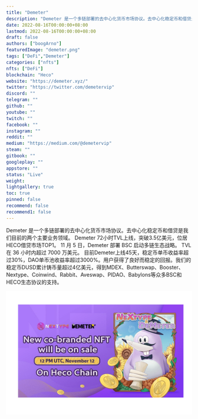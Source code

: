 ```yaml
---
title: "Demeter"
description: "Demeter 是一个多链部署的去中心化货币市场协议。去中心化稳定币和借贷是我们目前的两个主要业务领域。"
date: 2022-08-16T00:00:00+08:00
lastmod: 2022-08-16T00:00:00+08:00
draft: false
authors: ["boogArno"]
featuredImage: "demeter.png"
tags: ["DeFi","Demeter"]
categories: ["nfts"]
nfts: ["DeFi"]
blockchain: "Heco"
website: "https://demeter.xyz/"
twitter: "https://twitter.com/demetervip"
discord: ""
telegram: ""
github: ""
youtube: ""
twitch: ""
facebook: ""
instagram: ""
reddit: ""
medium: "https://medium.com/@demetervip"
steam: ""
gitbook: ""
googleplay: ""
appstore: ""
status: "Live"
weight: 
lightgallery: true
toc: true
pinned: false
recommend: false
recommend1: false
---
```

Demeter 是一个多链部署的去中心化货币市场协议。去中心化稳定币和借贷是我们目前的两个主要业务领域。
Demeter 72小时TVL上线，突破3.5亿美元，位居HECO借贷市场TOP1。 11 月 5 日，Demeter 部署 BSC 启动多链生态战略。 TVL 在 36 小时内超过 7000 万美元。
目前Demeter上线45天，稳定币单币收益率超过30%，DAO单币池收益率超过3000%。用户获得了良好而稳定的回报。我们的稳定币DUSD累计铸币量超过4亿美元，得到MDEX、Butterswap、Booster、Nextype、Coinwind、Rabbit、Aveswap、PIDAO、Babylons等众多BSC和HECO生态协议的支持。

![demeter-dapp-defi-heco-image2_14436bc89e047728710fbd8a43a49066](demeter-dapp-defi-heco-image2_14436bc89e047728710fbd8a43a49066.png)
